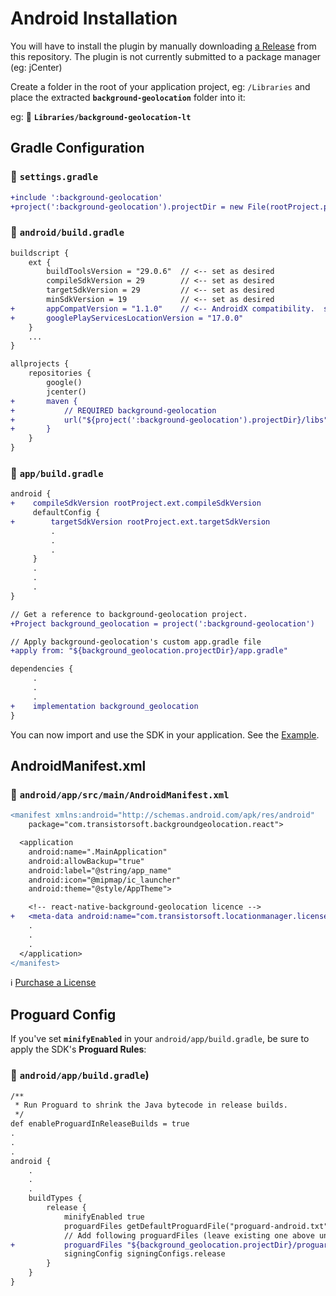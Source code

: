 # Android Installation

You will have to install the plugin by manually downloading [a Release](https://github.com/transistorsoft/background-geolocation-lt/releases) from this repository.  The plugin is not currently submitted to a package manager (eg: jCenter)

Create a folder in the root of your application project, eg: `/Libraries` and place the extracted **`background-geolocation`** folder into it:

eg: :open_file_folder: **`Libraries/background-geolocation-lt`**

## Gradle Configuration

### :open_file_folder: **`settings.gradle`**

```diff
+include ':background-geolocation'
+project(':background-geolocation').projectDir = new File(rootProject.projectDir, './Libraries/background-geolocation-lt/android/background-geolocation')
```

### :open_file_folder: **`android/build.gradle`**

```diff
buildscript {
    ext {
        buildToolsVersion = "29.0.6"  // <-- set as desired
        compileSdkVersion = 29        // <-- set as desired
        targetSdkVersion = 29         // <-- set as desired
        minSdkVersion = 19            // <-- set as desired
+       appCompatVersion = "1.1.0"    // <-- AndroidX compatibility.  set as desired.  For pre-androidX, specify `com.android.support` version.
+       googlePlayServicesLocationVersion = "17.0.0"
    }
    ...
}

allprojects {
    repositories {
        google()
        jcenter()
+       maven {
+           // REQUIRED background-geolocation
+           url("${project(':background-geolocation').projectDir}/libs")
+       }
    }
}
```

### :open_file_folder: **`app/build.gradle`**

```diff
android {
+    compileSdkVersion rootProject.ext.compileSdkVersion
     defaultConfig {
+        targetSdkVersion rootProject.ext.targetSdkVersion
         .
         .
         .
     }
     .
     .
     .
}

// Get a reference to background-geolocation project.
+Project background_geolocation = project(':background-geolocation')

// Apply background-geolocation's custom app.gradle file
+apply from: "${background_geolocation.projectDir}/app.gradle"

dependencies {
     .
     .
     .
+    implementation background_geolocation
}

```

You can now import and use the SDK in your application.  See the [Example](../README.md#android).

## AndroidManifest.xml

### :open_file_folder: **`android/app/src/main/AndroidManifest.xml`**

```diff
<manifest xmlns:android="http://schemas.android.com/apk/res/android"
    package="com.transistorsoft.backgroundgeolocation.react">

  <application
    android:name=".MainApplication"
    android:allowBackup="true"
    android:label="@string/app_name"
    android:icon="@mipmap/ic_launcher"
    android:theme="@style/AppTheme">

    <!-- react-native-background-geolocation licence -->
+   <meta-data android:name="com.transistorsoft.locationmanager.license" android:value="YOUR_LICENCE_KEY_HERE" />
    .
    .
    .
  </application>
</manifest>

```

:information_source: [Purchase a License](http://www.transistorsoft.com/shop/products/native-background-geolocation)

## Proguard Config

If you've set **`minifyEnabled`** in your `android/app/build.gradle`, be sure to apply the SDK's **Proguard Rules**:

### :open_file_folder: `android/app/build.gradle`)

```diff
/**
 * Run Proguard to shrink the Java bytecode in release builds.
 */
def enableProguardInReleaseBuilds = true
.
.
.
android {
    .
    .
    .
    buildTypes {
        release {
            minifyEnabled true
            proguardFiles getDefaultProguardFile("proguard-android.txt"), "proguard-rules.pro"
            // Add following proguardFiles (leave existing one above untouched)
+           proguardFiles "${background_geolocation.projectDir}/proguard-rules.pro"
            signingConfig signingConfigs.release
        }
    }
}
```


